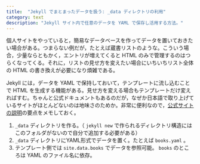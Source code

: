 ```yaml
---
title:  "Jekyll でまとまったデータを扱う: _data ディレクトリの利用"
category: text
description: "Jekyll サイト内で任意のデータを YAML で保存し活用する方法。"
---
```


個人サイトをやっていると，簡易なデータベースを作ってデータを置いておきたい場合がある。つまらない例だが，たとえば蔵書リストのような。こういう場合，少量ならともかく，エントリが増えてくると HTML のみで管理するのはつらくなってくる。それに，リストの見せ方を変えたい場合にいちいちリスト全体の HTML の書き換えが必要になり煩雑である。

Jekyll には，データを YAML で保持しておいて，テンプレートに流し込むことで HTML を生成する機能がある。見せ方を変える場合もテンプレートだけ変えればすむ。ちゃんと公式ドキュメントもあるのだが，なぜか日本語で取り上げているサイトがほとんどないのは地味さのためか。非常に便利なので，[公式サイトの説明](http://jekyllrb.com/docs/datafiles "Data Files")の要点をメモしておく。

1. `_data` ディレクトリを作る。（ `jekyll new` で作られるディレクトリ構造にはこのフォルダがないので自分で追加する必要がある）
1. `_data` ディレクトリにYAML形式でデータを置く。たとえば `books.yaml` 。
1. テンプレート側では `site.data.books` でデータを参照可能。 `books` のところは YAML のファイル名に依存。


